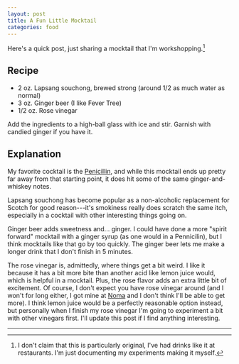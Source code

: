 ```yaml
---
layout: post
title: A Fun Little Mocktail
categories: food
---
```


Here's a quick post, just sharing a mocktail that I'm workshopping.[^1]

## Recipe

- 2 oz. Lapsang souchong, brewed strong (around 1/2 as much water as normal)
- 3 oz. Ginger beer (I like Fever Tree)
- 1/2 oz. Rose vinegar

Add the ingredients to a high-ball glass with ice and stir. Garnish with candied ginger if you have
it.

## Explanation

My favorite cocktail is the [Penicillin](https://en.wikipedia.org/wiki/Penicillin_(cocktail)), and
while this mocktail ends up pretty far away from that starting point, it does hit some of the same
ginger-and-whiskey notes.

Lapsang souchong has become popular as a non-alcoholic replacement for Scotch for good reason---it's
smokiness really does scratch the same itch, especially in a cocktail with other interesting things
going on.

Ginger beer adds sweetness and... ginger. I could have done a more "spirit forward" mocktail with a
ginger syrup (as one would in a Pennicilin), but I think mocktails like that go by too quickly. The
ginger beer lets me make a longer drink that I don't finish in 5 minutes.

The rose vinegar is, admittedly, where things get a bit weird. I like it because it has a bit more
bite than another acid like lemon juice would, which is helpful in a mocktail. Plus, the rose
flavor adds an extra little bit of excitement. Of course, I don't expect you have rose vinegar
around (and I won't for long either, I got mine at [Noma](https://noma.dk/) and I don't think I'll
be able to get more).  I think lemon juice would be a perfectly reasonable option instead, but
personally when I finish my rose vinegar I'm going to experiment a bit with other vinegars first.
I'll update this post if I find anything interesting.

---
[^1]: I don't claim that this is particularly original, I've had drinks like it at restaurants. I'm
    just documenting my experiments making it myself.